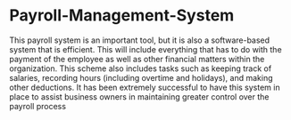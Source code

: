# Payroll-Management-System
This payroll system is an important tool, but it is also a software-based system that is efficient. 
This will  include everything that has to do with the payment of the employee as well as other financial matters within the  organization. 
This scheme also includes tasks such as keeping track of salaries, recording hours  (including overtime and holidays), and making other deductions. 
It has been extremely successful to have this system in place to assist business owners in maintaining greater control over the payroll process
